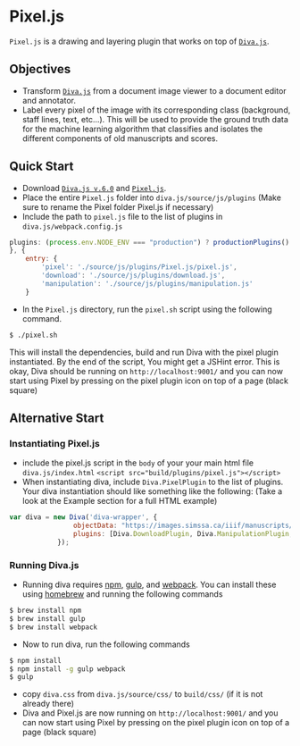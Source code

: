 # Pixel.js
```Pixel.js``` is a drawing and layering plugin that works on top of [```Diva.js```](https://github.com/DDMAL/diva.js). 

## Objectives
- Transform [```Diva.js```](https://github.com/DDMAL/diva.js) from a document image viewer to a document editor and annotator.
- Label every pixel of the image with its corresponding class (background, staff lines, text, etc...). This will be used to provide the ground truth data for the machine learning algorithm that classifies and isolates the different components of old manuscripts and scores.

## Quick Start
- Download [```Diva.js v.6.0```](https://github.com/DDMAL/diva.js/tree/develop-diva6) and [```Pixel.js```](https://github.com/DDMAL/Pixel.js/tree/develop).
- Place the entire ```Pixel.js``` folder into `diva.js/source/js/plugins` (Make sure to rename the Pixel folder Pixel.js if necessary)
- Include the path to ```pixel.js``` file to the list of plugins in `diva.js/webpack.config.js`
``` js
plugins: (process.env.NODE_ENV === "production") ? productionPlugins() : developmentPlugins()
}, {
    entry: {
        'pixel': './source/js/plugins/Pixel.js/pixel.js',
        'download': './source/js/plugins/download.js',
        'manipulation': './source/js/plugins/manipulation.js'
    }
```

- In the ```Pixel.js``` directory, run the `pixel.sh` script using the following command.
```bash
$ ./pixel.sh
```
This will install the dependencies, build and run Diva with the pixel plugin instantiated. By the end of the script, You might get a JSHint error. This is okay, Diva should be running on ```http://localhost:9001/``` and you can now start using Pixel by pressing on the pixel plugin icon on top of a page (black square)

## Alternative Start
### Instantiating Pixel.js
- include the pixel.js script in the `body` of your your main html file `diva.js/index.html` ```<script src="build/plugins/pixel.js"></script>```
- When instantiating diva, include `Diva.PixelPlugin` to the list of plugins. Your diva instantiation should like something like the following: (Take a look at the Example section for a full HTML example)
``` js
var diva = new Diva('diva-wrapper', {
                objectData: "https://images.simssa.ca/iiif/manuscripts/cdn-hsmu-m2149l4/manifest.json",
                plugins: [Diva.DownloadPlugin, Diva.ManipulationPlugin, Diva.PixelPlugin]
            });
```

### Running Diva.js
- Running diva requires [npm](https://www.npmjs.com/), [gulp](http://gulpjs.com/), and [webpack](https://webpack.github.io/). You can install these using [homebrew](https://brew.sh/) and running the following commands
```bash
$ brew install npm
$ brew install gulp
$ brew install webpack
```
- Now to run diva, run the following commands
```bash
$ npm install 
$ npm install -g gulp webpack
$ gulp
```
- copy `diva.css` from `diva.js/source/css/` to `build/css/` (if it is not already there)
- Diva and Pixel.js are now running on ```http://localhost:9001/``` and you can now start using Pixel by pressing on the pixel plugin icon on top of a page (black square)
